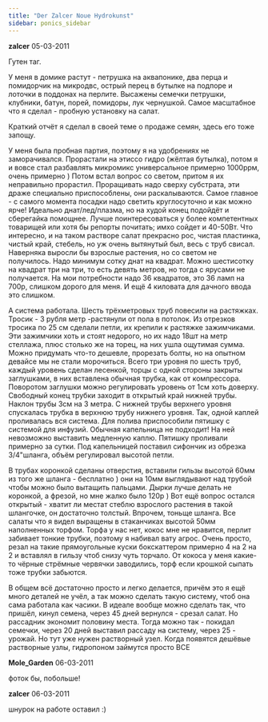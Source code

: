 ```yaml
---
title: "Der Zalcer Noue Hydrokunst"
sidebar: ponics_sidebar
---
```


**zalcer** 05-03-2011

 Гутен таг. 

У меня в домике растут - петрушка на аквапонике, два перца и помидорчик на микродвс, острый перец в бутылке на подпоре и лоточки в поддонах на перлите. Высажены семечки петрушки, клубники, батун, порей, помидоры, лук чернушкой. Самое масштабное что я сделал - пробную установку на салат.

Краткий отчёт я сделал в своей теме о продаже семян, здесь его тоже запощу. 

У меня была пробная партия, поэтому я на удобрениях не заморачивался. Прорастали на этиссо гидро (жёлтая бутылка), потом я и вовсе стал разбавлять микромикс универсальное примерно 1000ррм, очень примерно ) Потом встал вопрос со светом, притом я их неправильно прорастил. Проращивать надо сверху субстрата, эти драже специально приспособлены, они раскалываются. Самое главное - с самого момента посадки надо светить круглосуточно и как можно ярче! Идеально днат/лед/плазма, но на худой конец подойдёт и сберегайка помощнее. Лучше поинтересоваться у более компетентных товарищей или хотя бы репорты почитать; имхо сойдет и 40-50Вт. Что интересно, и на таком растворе салат прекрасно рос, чистая пластинка, чистый край, стебель, но уж очень вытянутый был, весь с труб свисал. Наверняка выросли бы взрослые растения, но со светом не получилось. Надо минимум сотку днат на квадрат. Можно шестисотку на квадрат три на три, то есть девять метров, но тогда с ярусами не получается. На мои потребности надо 36 квадратов, это 36 ламп на 700р, слишком дорого для меня. И ещё 4 киловата для дачного ввода это слишком.

А система работала. Шесть трёхметровых труб повесили на растяжках. Тросик - 3 рубля метр -растянули от пола в потолок. Из отрезков тросика по 25 см сделали петли, их крепили к растяжке зажимчиками. Эти зажимчики хоть и стоят недорого, но их надо 18шт на метр стеллажа, плюс столько же на торец, на них ушла ощутимая сумма. Можно придумать что-то дешевле, прорезать болты, но на опытном девайсе мы не стали морочиться. Всего три уровня по шесть труб, каждый уровень сделан лесенкой, торцы с одной стороны закрыты заглушками, в них вставлена обычная трубка, как от компрессора. Поворотом заглушки можно регулировать уровень от 1см хоть доверху. Свободный конец трубки заходит в открытый край нижней трубы. Наклон трубы 3см на 3 метра. С нижней трубы верхнего уровня спускалась трубка в верхнюю трубу нижнего уровня. Так, одной каплей проливалась вся система. Для полива приспособили пятишку с системой для инфузий. Обычная капельница не подходит! На ней невозможно выставить медленную каплю. Пятишку проливали примерно за сутки. Под капельницей поставил сифончик из обрезка 3/4"шланга, объём регулировал высотой петли. 

В трубах коронкой сделаны отверстия, вставили гильзы высотой 60мм из того же шланга - бесплатно ) они на 10мм выглядывают над трубой чтобы можно было вытащить пальцами. Дырки лучше делать не коронкой, а фрезой, но мне жалко было 120р ) Вот ещё вопрос остался открытый - хватит ли местат стеблю взрослого растения в такой шлангочке, он достаточно толстый. Впрочем, тоньще шланга. Все салаты что я видел выращены в стаканчиках высотой 50мм наполненных торфом. Торфа у нас нет, кокос мне не нравится, перлит забивает тонкие трубки, поэтому я набивал вату агрос. Очень просто, резал на такие прямоугольные куски бокскаттером примерно 4 на 2 на 2 и вставлял в гильзу чтоб снизу чуть торчало. От кокоса у меня какие-то чёрные стрёмные червячки заводились, торф если крошкой сыпать тоже трубки забьются. 

В общем всё достаточно просто и легко делается, причём это я ещё много деталей не учёл, а так можно сделать такую систему, чтоб она сама работала как часики. В идеале вообще можно сделать так, что пришёл, кинул семена, через 45 дней вернулся - срезал салат. Но рассадник экономит половину места. Тогда можно так - покидал семечки, через 20 дней выставил рассаду на систему, через 25 - урожай. Но тут уже нужен растворный узел. Когда появятся дешёвые растворные узлы, гидропоном займутся просто ВСЕ 


**Mole_Garden** 06-03-2011

фоток бы, побольше! 


**zalcer** 06-03-2011

шнурок на работе оставил :)


